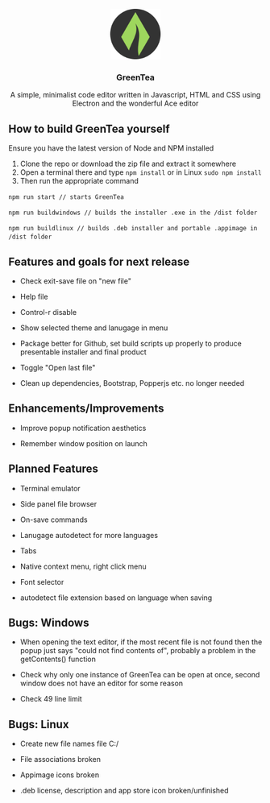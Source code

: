 
<p align="center">
    <img src="icon.png" alt="GreenTea logo" width="100" height="100">
</p>

<h3 align="center">GreenTea</h3>

<p align="center">
  A simple, minimalist code editor written in Javascript, HTML and CSS using Electron and the wonderful Ace editor
  <br>
</p>

## How to build GreenTea yourself

Ensure you have the latest version of Node and NPM installed
1. Clone the repo or download the zip file and extract it somewhere
2. Open a terminal there and type ```npm install``` or in Linux ```sudo npm install ```
3. Then run the appropriate command


```npm run start // starts GreenTea```


```npm run buildwindows // builds the installer .exe in the /dist folder```



```npm run buildlinux // builds .deb installer and portable .appimage in /dist folder```
  

## Features and goals for next release

- Check exit-save file on "new file"

- Help file

- Control-r disable

- Show selected theme and lanugage in menu

- Package better for Github, set build scripts up properly to produce presentable installer and final product

- Toggle "Open last file"

- Clean up dependencies, Bootstrap, Popperjs etc. no longer needed

## Enhancements/Improvements

- Improve popup notification aesthetics

- Remember window position on launch

## Planned Features

- Terminal emulator

- Side panel file browser

- On-save commands

- Lanugage autodetect for more languages

- Tabs

- Native context menu, right click menu

- Font selector

- autodetect file extension based on language when saving

## Bugs: Windows

- When opening the text editor, if the most recent file is not found then the popup just says "could not find contents of", probably a problem in the getContents() function

- Check why only one instance of GreenTea can be open at once, second window does not have an editor for some reason

- Check 49 line limit

## Bugs: Linux

- Create new file names file C:/

- File associations broken

- Appimage icons broken

- .deb license, description and app store icon broken/unfinished
